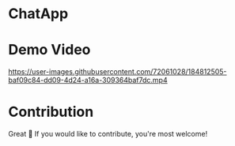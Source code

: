 # ChatApp

# Demo Video

https://user-images.githubusercontent.com/72061028/184812505-baf09c84-dd09-4d24-a16a-309364baf7dc.mp4

# Contribution

Great 🤩 If you would like to contribute, you're most welcome!
